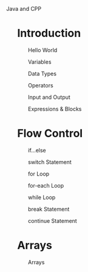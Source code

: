Java and CPP	
# `	 `Introduction
`		 `Hello World

`		 `Variables

`		 `Data Types

`		 `Operators

`		 `Input and Output

`		 `Expressions & Blocks

# `	 `Flow Control
`		 `if...else

`		 `switch Statement

`		 `for Loop

`		 `for-each Loop

`		 `while Loop

`		 `break Statement

`		 `continue Statement


# `	 `Arrays
`		 `Arrays

